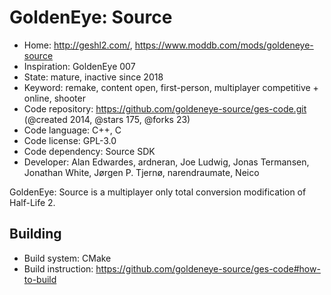 # GoldenEye: Source

- Home: http://geshl2.com/, https://www.moddb.com/mods/goldeneye-source
- Inspiration: GoldenEye 007
- State: mature, inactive since 2018
- Keyword: remake, content open, first-person, multiplayer competitive + online, shooter
- Code repository: https://github.com/goldeneye-source/ges-code.git (@created 2014, @stars 175, @forks 23)
- Code language: C++, C
- Code license: GPL-3.0
- Code dependency: Source SDK
- Developer: Alan Edwardes, ardneran, Joe Ludwig, Jonas Termansen, Jonathan White, Jørgen P. Tjernø, narendraumate, Neico

GoldenEye: Source is a multiplayer only total conversion modification of Half-Life 2.

## Building

- Build system: CMake
- Build instruction: https://github.com/goldeneye-source/ges-code#how-to-build

